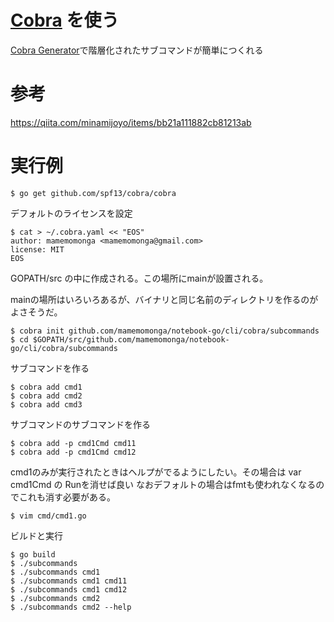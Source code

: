 
# [Cobra](https://github.com/spf13/cobra) を使う

[Cobra Generator](https://github.com/spf13/cobra/tree/master/cobra)で階層化されたサブコマンドが簡単につくれる

# 参考

https://qiita.com/minamijoyo/items/bb21a111882cb81213ab

# 実行例

	$ go get github.com/spf13/cobra/cobra

デフォルトのライセンスを設定

	$ cat > ~/.cobra.yaml << "EOS"
	author: mamemomonga <mamemomonga@gmail.com>
	license: MIT
	EOS

GOPATH/src の中に作成される。この場所にmainが設置される。

mainの場所はいろいろあるが、バイナリと同じ名前のディレクトリを作るのがよさそうだ。

	$ cobra init github.com/mamemomonga/notebook-go/cli/cobra/subcommands
	$ cd $GOPATH/src/github.com/mamemomonga/notebook-go/cli/cobra/subcommands

サブコマンドを作る

	$ cobra add cmd1
	$ cobra add cmd2
	$ cobra add cmd3

サブコマンドのサブコマンドを作る

	$ cobra add -p cmd1Cmd cmd11
	$ cobra add -p cmd1Cmd cmd12

cmd1のみが実行されたときはヘルプがでるようにしたい。その場合は var cmd1Cmd の Runを消せば良い
なおデフォルトの場合はfmtも使われなくなるのでこれも消す必要がある。

	$ vim cmd/cmd1.go

ビルドと実行

	$ go build
	$ ./subcommands
	$ ./subcommands cmd1
	$ ./subcommands cmd1 cmd11
	$ ./subcommands cmd1 cmd12
	$ ./subcommands cmd2
	$ ./subcommands cmd2 --help


